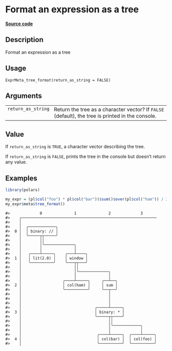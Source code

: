 

# Format an expression as a tree

[**Source code**](https://github.com/pola-rs/r-polars/tree/mkdocs-matrial-search-preview/R/expr__meta.R#L158)

## Description

Format an expression as a tree

## Usage

<pre><code class='language-R'>ExprMeta_tree_format(return_as_string = FALSE)
</code></pre>

## Arguments

<table>
<tr>
<td style="white-space: nowrap; font-family: monospace; vertical-align: top">
<code id="ExprMeta_tree_format_:_return_as_string">return_as_string</code>
</td>
<td>
Return the tree as a character vector? If <code>FALSE</code> (default),
the tree is printed in the console.
</td>
</tr>
</table>

## Value

If <code>return_as_string</code> is <code>TRUE</code>, a character
vector describing the tree.

If <code>return_as_string</code> is <code>FALSE</code>, prints the tree
in the console but doesn’t return any value.

## Examples

``` r
library(polars)

my_expr = (pl$col("foo") * pl$col("bar"))$sum()$over(pl$col("ham")) / 2
my_expr$meta$tree_format()
```

    #>             0              1              2             3
    #>    ┌───────────────────────────────────────────────────────────
    #>    │
    #>    │  ╭────────────╮
    #>  0 │  │ binary: // │
    #>    │  ╰─────┬┬─────╯
    #>    │        ││
    #>    │        │╰─────────────╮
    #>    │        │              │
    #>    │   ╭────┴─────╮    ╭───┴────╮
    #>  1 │   │ lit(2.0) │    │ window │
    #>    │   ╰──────────╯    ╰───┬┬───╯
    #>    │                       ││
    #>    │                       │╰─────────────╮
    #>    │                       │              │
    #>    │                  ╭────┴─────╮     ╭──┴──╮
    #>  2 │                  │ col(ham) │     │ sum │
    #>    │                  ╰──────────╯     ╰──┬──╯
    #>    │                                      │
    #>    │                                      │
    #>    │                                      │
    #>    │                                ╭─────┴─────╮
    #>  3 │                                │ binary: * │
    #>    │                                ╰─────┬┬────╯
    #>    │                                      ││
    #>    │                                      │╰────────────╮
    #>    │                                      │             │
    #>    │                                 ╭────┴─────╮  ╭────┴─────╮
    #>  4 │                                 │ col(bar) │  │ col(foo) │
    #>    │                                 ╰──────────╯  ╰──────────╯
